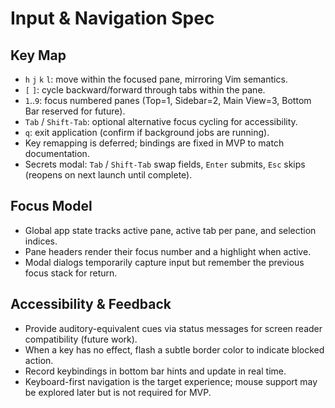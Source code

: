 # Input & Navigation Spec

## Key Map
- `h` `j` `k` `l`: move within the focused pane, mirroring Vim semantics.
- `[` `]`: cycle backward/forward through tabs within the pane.
- `1`..`9`: focus numbered panes (Top=1, Sidebar=2, Main View=3, Bottom Bar reserved for future).
- `Tab` / `Shift-Tab`: optional alternative focus cycling for accessibility.
- `q`: exit application (confirm if background jobs are running).
- Key remapping is deferred; bindings are fixed in MVP to match documentation.
- Secrets modal: `Tab` / `Shift-Tab` swap fields, `Enter` submits, `Esc` skips (reopens on next launch until complete).

## Focus Model
- Global app state tracks active pane, active tab per pane, and selection indices.
- Pane headers render their focus number and a highlight when active.
- Modal dialogs temporarily capture input but remember the previous focus stack for return.

## Accessibility & Feedback
- Provide auditory-equivalent cues via status messages for screen reader compatibility (future work).
- When a key has no effect, flash a subtle border color to indicate blocked action.
- Record keybindings in bottom bar hints and update in real time.
- Keyboard-first navigation is the target experience; mouse support may be explored later but is not required for MVP.
